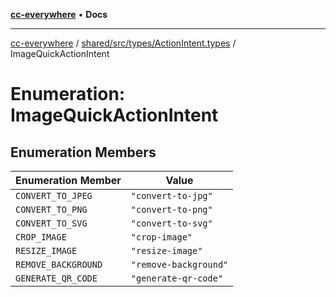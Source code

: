 [**cc-everywhere**](../../../../../index.md) • **Docs**

***

[cc-everywhere](../../../../../index.md) / [shared/src/types/ActionIntent.types](../index.md) / ImageQuickActionIntent

# Enumeration: ImageQuickActionIntent

## Enumeration Members

| Enumeration Member | Value |
| ------ | ------ |
| `CONVERT_TO_JPEG` | `"convert-to-jpg"` |
| `CONVERT_TO_PNG` | `"convert-to-png"` |
| `CONVERT_TO_SVG` | `"convert-to-svg"` |
| `CROP_IMAGE` | `"crop-image"` |
| `RESIZE_IMAGE` | `"resize-image"` |
| `REMOVE_BACKGROUND` | `"remove-background"` |
| `GENERATE_QR_CODE` | `"generate-qr-code"` |
